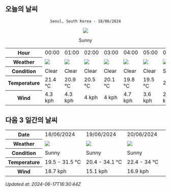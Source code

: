 ## 오늘의 날씨
<div align="center">

`Seoul, South Korea - 18/06/2024`

<img src="https://cdn.weatherapi.com/weather/64x64/day/113.png"/>

Sunny

</div>


<table>
    <tr>
        <th>Hour</th>
        <td>00:00</td><td>01:00</td><td>02:00</td><td>03:00</td><td>04:00</td><td>05:00</td><td>06:00</td><td>07:00</td><td>08:00</td><td>09:00</td><td>10:00</td><td>11:00</td><td>12:00</td><td>13:00</td><td>14:00</td><td>15:00</td><td>16:00</td><td>17:00</td><td>18:00</td><td>19:00</td><td>20:00</td><td>21:00</td><td>22:00</td><td>23:00</td>
    </tr>
    <tr>
        <th>Weather</th>
        <td><img src="https://cdn.weatherapi.com/weather/64x64/night/113.png"></img></td><td><img src="https://cdn.weatherapi.com/weather/64x64/night/113.png"></img></td><td><img src="https://cdn.weatherapi.com/weather/64x64/night/113.png"></img></td><td><img src="https://cdn.weatherapi.com/weather/64x64/night/113.png"></img></td><td><img src="https://cdn.weatherapi.com/weather/64x64/night/113.png"></img></td><td><img src="https://cdn.weatherapi.com/weather/64x64/night/113.png"></img></td><td><img src="https://cdn.weatherapi.com/weather/64x64/day/113.png"></img></td><td><img src="https://cdn.weatherapi.com/weather/64x64/day/113.png"></img></td><td><img src="https://cdn.weatherapi.com/weather/64x64/day/113.png"></img></td><td><img src="https://cdn.weatherapi.com/weather/64x64/day/113.png"></img></td><td><img src="https://cdn.weatherapi.com/weather/64x64/day/113.png"></img></td><td><img src="https://cdn.weatherapi.com/weather/64x64/day/113.png"></img></td><td><img src="https://cdn.weatherapi.com/weather/64x64/day/113.png"></img></td><td><img src="https://cdn.weatherapi.com/weather/64x64/day/113.png"></img></td><td><img src="https://cdn.weatherapi.com/weather/64x64/day/113.png"></img></td><td><img src="https://cdn.weatherapi.com/weather/64x64/day/113.png"></img></td><td><img src="https://cdn.weatherapi.com/weather/64x64/day/113.png"></img></td><td><img src="https://cdn.weatherapi.com/weather/64x64/day/113.png"></img></td><td><img src="https://cdn.weatherapi.com/weather/64x64/day/113.png"></img></td><td><img src="https://cdn.weatherapi.com/weather/64x64/day/113.png"></img></td><td><img src="https://cdn.weatherapi.com/weather/64x64/night/113.png"></img></td><td><img src="https://cdn.weatherapi.com/weather/64x64/night/113.png"></img></td><td><img src="https://cdn.weatherapi.com/weather/64x64/night/113.png"></img></td><td><img src="https://cdn.weatherapi.com/weather/64x64/night/113.png"></img></td>
    </tr>
    <tr>
        <th>Condition</th>
        <td width="200px">Clear </td><td width="200px">Clear </td><td width="200px">Clear </td><td width="200px">Clear </td><td width="200px">Clear </td><td width="200px">Clear </td><td width="200px">Sunny</td><td width="200px">Sunny</td><td width="200px">Sunny</td><td width="200px">Sunny</td><td width="200px">Sunny</td><td width="200px">Sunny</td><td width="200px">Sunny</td><td width="200px">Sunny</td><td width="200px">Sunny</td><td width="200px">Sunny</td><td width="200px">Sunny</td><td width="200px">Sunny</td><td width="200px">Sunny</td><td width="200px">Sunny</td><td width="200px">Clear </td><td width="200px">Clear </td><td width="200px">Clear </td><td width="200px">Clear </td>
    </tr>
    <tr>
        <th>Temperature</th>
        <td>21.4 °C</td><td>20.9 °C</td><td>20.5 °C</td><td>20.1 °C</td><td>19.8 °C</td><td>19.5 °C</td><td>20 °C</td><td>21.9 °C</td><td>23.7 °C</td><td>25.7 °C</td><td>27.7 °C</td><td>29.3 °C</td><td>30.5 °C</td><td>31.3 °C</td><td>31.5 °C</td><td>31.3 °C</td><td>30.3 °C</td><td>29.2 °C</td><td>27.8 °C</td><td>26.1 °C</td><td>24.4 °C</td><td>23.6 °C</td><td>23.1 °C</td><td>22.8 °C</td>
    </tr>
    <tr>
        <th>Wind</th>
        <td>4.3 kph</td><td>4.3 kph</td><td>4 kph</td><td>4 kph</td><td>4.7 kph</td><td>3.6 kph</td><td>2.5 kph</td><td>2.9 kph</td><td>4 kph</td><td>5.8 kph</td><td>7.2 kph</td><td>9 kph</td><td>11.9 kph</td><td>14.8 kph</td><td>15.5 kph</td><td>18.7 kph</td><td>17.6 kph</td><td>16.9 kph</td><td>16.6 kph</td><td>13.3 kph</td><td>10.4 kph</td><td>8.3 kph</td><td>4.7 kph</td><td>3.6 kph</td>
    </tr>
</table>


## 다음 3 일간의 날씨


<table>
    <tr>
        <th>Date</th>
        <td>18/06/2024</td><td>19/06/2024</td><td>20/06/2024</td>
    </tr>
    <tr>
        <th>Weather</th>
        <td><img src="https://cdn.weatherapi.com/weather/64x64/day/113.png"/></td><td><img src="https://cdn.weatherapi.com/weather/64x64/day/113.png"/></td><td><img src="https://cdn.weatherapi.com/weather/64x64/day/113.png"/></td>
    </tr>
    <tr>
        <th>Condition</th>
        <td width="200px">Sunny</td><td width="200px">Sunny</td><td width="200px">Sunny</td>
    </tr>
    <tr>
        <th>Temperature</th>
        <td>19.5 -  31.5 °C</td><td>20.4 -  34.1 °C</td><td>22.4 -  34 °C</td>
    </tr>
    <tr>
        <th>Wind</th>
        <td>18.7 kph</td><td>15.1 kph</td><td>16.9 kph</td>
    </tr>
</table>


*Updated at: 2024-06-17T16:30:44Z*
